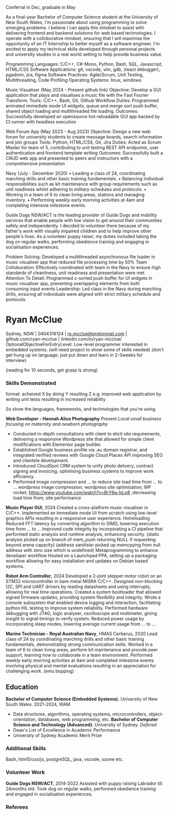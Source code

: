 <!-- SPDX-License-Identifier: zlib-acknowledgement -->

Conferral in Dec, graduate in May

As a final-year Bachelor of Computer Science student at the University of New South Wales, 
I'm passionate about using programming to solve emerging problems.
I believe I can apply this mindset to assist with delivering frontend and backend solutions for web based technologies.
I operate with a colloborative mindset, ensuring that I will maximise the opportunity of an IT Internship to better myself as a software engineer.
I'm excited to apply my technical skills developed through personal projects and university studies in a
real world setting to help provide business value.

Programming Languages: C/C++, C#-Mono, Python, Bash, SQL, Javascript, HTML/CSS
Software Applications: git, vscode, vim, gdb, (react debugger), pgadmin, jira, figma
Software Practices: Agile/Scrum, Unit Testing, Multithreading, Code Profiling
Operating Systems: linux, windows

Music Visualiser (May 2024 - Present github link)
Objective: Develop a GUI application that plays and visualises a music file with the Fast Fourier Transform.
Tools: C/C++, Bash, Git, Github Workflow
Duties: Programmed animated immediate mode UI widgets, queue and merge sort push buffer, shared object loading and multithreaded file loading.
Outcomes: Successfully developed an opensource hot-reloadable GUI app backed by CI runner with headless execution

Web Forum App (May 2023 - Aug 2023)
Objective: Design a new web forum for university students to create message boards, search information and join groups
Tools: Python, HTML/CSS, Git, Jira
Duties: Acted as Scrum Master for team of 5, contributing to unit testing REST API endpoints, user authentication and frontend template writing
Outcomes: Successfully built a CRUD web app and presented to peers and instructors with a comprehensive presentation

Navy (July - December 2020)
• Leading a class of 24, coordinating marching drills and other basic training fundamentals.
• Balancing individual responsibilities such as kit maintenance with group requirements such as unit readiness whilst adhering to military schedules and protocols.
• Working in a team of 6 to clean living areas, stations and managing inventory.
• Performing weekly early morning activities at 4am and completing intensive milestone events.


Guide Dogs NSW/ACT is the leading provider of Guide Dogs and mobility services that enable people with low vision to get around their communities safely and independently.
I decided to volunteer there because of my father's work with visually impaired children and to help improve other people's lives.
As a volunteer puppy raiser, my duties included taking the dog on regular walks, performing obedience training and engaging in socialisation experiences.

Problem Solving: Developed a multithreaded asynchronous file loader in music visualiser app that reduced file processing time by 50%
Team Colloboration: Effectively coordinated with team in the Navy to ensure high standards of cleanliness, unit readiness and presentation were met
Attention To Detail: Programmed z-sorted push buffer for UI widgets in music visualiser app, preventing overlapping elements from both consuming input events 
Leadership: Led class in the Navy during marching drills, ensuring all individuals were aligned with strict military schedule and protocols.


# Ryan McClue
Sydney, NSW | 0404316124 | re.mcclue@protonmail.com | github.com/ryan-mcclue | linkedin.com/in/ryan-mcclue/
OptionalObjectiveForEntryLevel: Low-level programmer interested in embedded systems. 
(will need project to show some of skills needed)
(don't get hung up on language; just put down and learn in 2-3weeks for interview)

(reading for 10 seconds, get grasp is strong)
### Skills Demonstrated 
format: acheived X by doing Y resulting Z
e.g: improved web application by writing unit tests resulting in increased reliability

So show the languages, frameworks, and technologies that you're using. 

**Web Developer - Hannah Alice Photography** Present
*Local small business focusing on maternity and newborn photography*
- Conducted in-depth consultations with client to elicit site requirements, 
  delivering a responsive Wordpress site that allowed for simple client modifications with
  Elementor page builder.
- Established Google business profile via .au domain registrar,
  and integrated verified reviews with Google Cloud Places API
  improving SEO and clientele development.
- Introduced CloudSpot CRM system to unify photo delivery, contract signing and invoicing,
  optimising business systems to improve work efficiency.
- Performed image compression and ... to reduce site load time from ...
  to ... 
  wordpress image compression; 
  wordpress site optimisation; WP rocket; https://www.youtube.com/watch?v=BrY6a-lsLp8
  ;decreasing load time from; site performance 

**Music Player GUI**, 2024
Created a cross-platform music visualiser in C/C++.
Implemented an immediate mode UI from scratch using low-level graphics APIs resulting in a responsive user experience.
Hotreloading
Reduced FFT latency by converting algorithm to SIMD, lowering execution time from ... to ...
Improved code integrity by incorporating a CI pipeline that performed static analysis and runtime analysis, enhancing security.
(static analysis picked up on branch of mem_push returning NULL if requesting beyond arena capacity)
(address sanitisier picked up memcpying from null address with zero size which is undefined)
Metaprogramming to enhance developer workflow
Hosted on a Launchpad PPA, setting up a packaging workflow allowing for easy installation and updates on Debian based systems.

**Robot Arm Controller**, 2024
Developed a 2-joint stepper motor robot on an STM32 microcontroller in bare metal MISRA C/C++.
Designed non-blocking I2C, SPI and UART drivers by reading datasheets and using interrupts, allowing for real time operations.
Created a system bootloader that allowed signed firmware updates, providing system flexibility and integrity.
Wrote a console subsystem that enabled device logging and interaction, facilitating python HIL testing to improve system reliability.
Performed hardware debugging with JTAG, logic analyser, oscilloscope and multimeter, giving insight to signal timings to verify system.
Reduced power usage by incorporating sleep modes, lowering average current usage from ... to ...

**Marine Technician - Royal Australian Navy**, HMAS Cerberus, 2020
Lead class of 24 by coordinating marching drills and other basic training fundamentals,
demonstrating strong communication skills.
Worked in a team of 6 to clean living areas, perform kit maintenance and provide peer support, 
learning how to collaborate in a team environment.
Performed weekly early morning activities at 4am and completed milestone events
involving physical and mental evaluations resulting in an appreciation for challenging work.
(emu bopping)

## Education
**Bachelor of Computer Science (Embedded Systems).** University of New South Wales. 2021-2024, WAM
- Data structures, algorithms, operating systems, microcontrollers, object-orientation, databases, web programming, etc.
**Bachelor of Computer Science and Technology (Advanced).** University of Sydney. *Defered*
- Dean's List of Excellence in Academic Performance
- University of Sydney Academic Merit Prize

<!-- TODO(Ryan): Mention specific technologies as appropriate to job application -->
### Additional Skills
Bash, html5/css/js, postgreSQL, java, vscode, ozone etc. 

### Volunteer Work
**Guide Dogs NSW/ACT**, 2014-2022
Assisted with puppy raising Labrador till 24months old. 
Took dog on regular walks, performed obedience training and engaged in socialisation experiences.

### Referees
